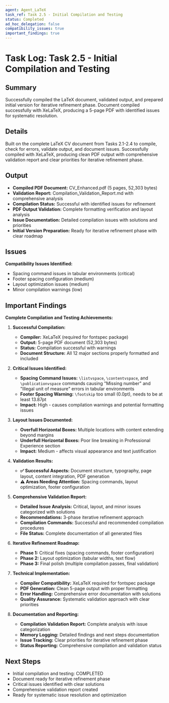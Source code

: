 ```yaml
---
agent: Agent_LaTeX
task_ref: Task 2.5 - Initial Compilation and Testing
status: Completed
ad_hoc_delegation: false
compatibility_issues: true
important_findings: true
---
```


# Task Log: Task 2.5 - Initial Compilation and Testing

## Summary
Successfully compiled the LaTeX document, validated output, and prepared initial version for iterative refinement phase. Document compiled successfully with XeLaTeX, producing a 5-page PDF with identified issues for systematic resolution.

## Details
Built on the complete LaTeX CV document from Tasks 2.1-2.4 to compile, check for errors, validate output, and document issues. Successfully compiled with XeLaTeX, producing clean PDF output with comprehensive validation report and clear priorities for iterative refinement phase.

## Output
- **Compiled PDF Document:** CV_Enhanced.pdf (5 pages, 52,303 bytes)
- **Validation Report:** Compilation_Validation_Report.md with comprehensive analysis
- **Compilation Status:** Successful with identified issues for refinement
- **PDF Output Validation:** Complete formatting verification and layout analysis
- **Issue Documentation:** Detailed compilation issues with solutions and priorities
- **Initial Version Preparation:** Ready for iterative refinement phase with clear roadmap

## Issues
**Compatibility Issues Identified:**
- Spacing command issues in tabular environments (critical)
- Footer spacing configuration (medium)
- Layout optimization issues (medium)
- Minor compilation warnings (low)

## Important Findings
**Complete Compilation and Testing Achievements:**

1. **Successful Compilation:**
   - **Compiler:** XeLaTeX (required for fontspec package)
   - **Output:** 5-page PDF document (52,303 bytes)
   - **Status:** Compilation successful with warnings
   - **Document Structure:** All 12 major sections properly formatted and included

2. **Critical Issues Identified:**
   - **Spacing Command Issues:** `\listvspace`, `\contentvspace`, and `\publicationvspace` commands causing "Missing number" and "Illegal unit of measure" errors in tabular environments
   - **Footer Spacing Warning:** `\footskip` too small (0.0pt), needs to be at least 13.87pt
   - **Impact:** High - causes compilation warnings and potential formatting issues

3. **Layout Issues Documented:**
   - **Overfull Horizontal Boxes:** Multiple locations with content extending beyond margins
   - **Underfull Horizontal Boxes:** Poor line breaking in Professional Experience section
   - **Impact:** Medium - affects visual appearance and text justification

4. **Validation Results:**
   - **✅ Successful Aspects:** Document structure, typography, page layout, content integration, PDF generation
   - **⚠️ Areas Needing Attention:** Spacing commands, layout optimization, footer configuration

5. **Comprehensive Validation Report:**
   - **Detailed Issue Analysis:** Critical, layout, and minor issues categorized with solutions
   - **Recommendations:** 3-phase iterative refinement approach
   - **Compilation Commands:** Successful and recommended compilation procedures
   - **File Status:** Complete documentation of all generated files

6. **Iterative Refinement Roadmap:**
   - **Phase 1:** Critical fixes (spacing commands, footer configuration)
   - **Phase 2:** Layout optimization (tabular widths, text flow)
   - **Phase 3:** Final polish (multiple compilation passes, final validation)

7. **Technical Implementation:**
   - **Compiler Compatibility:** XeLaTeX required for fontspec package
   - **PDF Generation:** Clean 5-page output with proper formatting
   - **Error Handling:** Comprehensive error documentation with solutions
   - **Quality Assurance:** Systematic validation approach with clear priorities

8. **Documentation and Reporting:**
   - **Compilation Validation Report:** Complete analysis with issue categorization
   - **Memory Logging:** Detailed findings and next steps documentation
   - **Issue Tracking:** Clear priorities for iterative refinement phase
   - **Status Reporting:** Comprehensive compilation and validation status

## Next Steps
- Initial compilation and testing: COMPLETED
- Document ready for iterative refinement phase
- Critical issues identified with clear solutions
- Comprehensive validation report created
- Ready for systematic issue resolution and optimization
